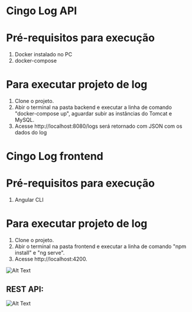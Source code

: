 # Cingo Log API

# Pré-requisitos para execução
1. Docker instalado no PC
2. docker-compose
# Para executar projeto de log
1. Clone o projeto.
2. Abir o terminal na pasta backend e executar a linha de comando "docker-compose up",
aguardar subir as instâncias do Tomcat e MySQL.
3. Acesse http://localhost:8080/logs será retornado com JSON com os dados do log

# Cingo Log frontend

# Pré-requisitos para execução
1. Angular CLI
# Para executar projeto de log
1. Clone o projeto.
2. Abir o terminal na pasta frontend e executar a linha de comando 
"npm install" e "ng serve".
3. Acesse http://localhost:4200. 

![Alt Text](http://localhost:4200)

## REST API:

![Alt Text](http://localhost:8080/logs)
